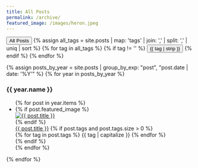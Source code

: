 ```yaml
---
title: All Posts
permalink: /archive/
featured_image: /images/heron.jpeg
---
```


<!-- Tag Cloud -->
<div class="tag-cloud-section">
  <div class="tag-cloud">
    <button class="tag-cloud-item active" data-tag="all" onclick="filterByTag('all', this)">All Posts</button>
    {% assign all_tags = site.posts | map: 'tags' | join: ',' | split: ',' | uniq | sort %}
    {% for tag in all_tags %}
      {% if tag != '' %}
        <button class="tag-cloud-item" data-tag="{{ tag | downcase | strip }}" onclick="filterByTag('{{ tag | downcase | strip }}', this)">{{ tag | strip }}</button>
      {% endif %}
    {% endfor %}
  </div>
</div>

{% assign posts_by_year = site.posts | group_by_exp: "post", "post.date | date: '%Y'" %}
{% for year in posts_by_year %}
<div class="year-section">
<h3>{{ year.name }}</h3>
<ul>
  {% for post in year.items %}
  <li class="archive-post" data-tags="{% for tag in post.tags %}{{ tag | downcase | strip }}{% unless forloop.last %}|{% endunless %}{% endfor %}">
    {% if post.featured_image %}
      <div class="archive-thumbnail">
        <a href="{{ post.url }}">
          <img src="{{ post.featured_image }}" alt="{{ post.title }}">
        </a>
      </div>
    {% endif %}
    <div class="archive-content">
      <a href="{{ post.url }}">{{ post.title }}</a>
      {% if post.tags and post.tags.size > 0 %}
        <div class="tag-pills">
          {% for tag in post.tags %}
            <span class="tag-pill">{{ tag | capitalize }}</span>
          {% endfor %}
        </div>
      {% endif %}
    </div>
  </li>
  {% endfor %}
</ul>
</div>
{% endfor %}
